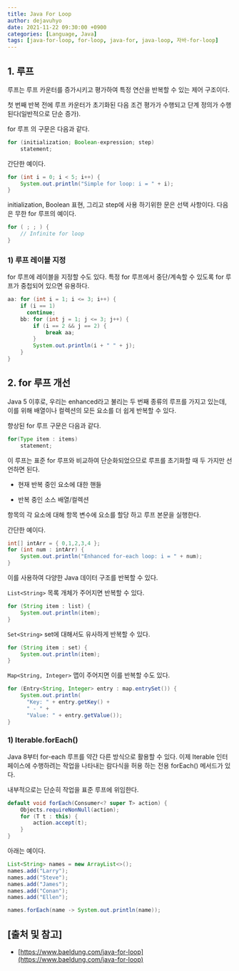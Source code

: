 ```yaml
---
title: Java For Loop
author: dejavuhyo
date: 2021-11-22 09:30:00 +0900
categories: [Language, Java]
tags: [java-for-loop, for-loop, java-for, java-loop, 자바-for-loop]
---
```


## 1. 루프
루프는 루프 카운터를 증가시키고 평가하여 특정 연산을 반복할 수 있는 제어 구조이다.

첫 번째 반복 전에 루프 카운터가 초기화된 다음 조건 평가가 수행되고 단계 정의가 수행된다(일반적으로 단순 증가).

for 루프 의 구문은 다음과 같다.

```java
for (initialization; Boolean-expression; step) 
    statement;
```

간단한 예이다.

```java
for (int i = 0; i < 5; i++) {
    System.out.println("Simple for loop: i = " + i);
}
```

initialization, Boolean 표현, 그리고 step에 사용 하기위한 문은 선택 사항이다. 다음은 무한 for 루프의 예이다.

```java
for ( ; ; ) {
    // Infinite for loop
}
```

### 1) 루프 레이블 지정
for 루프에 레이블을 지정할 수도 있다. 특정 for 루프에서 중단/계속할 수 있도록 for 루프가 중첩되어 있으면 유용하다.

```java
aa: for (int i = 1; i <= 3; i++) {
    if (i == 1)
      continue;
    bb: for (int j = 1; j <= 3; j++) {
        if (i == 2 && j == 2) {
            break aa;
        }
        System.out.println(i + " " + j);
    }
}
```

## 2. for 루프 개선
Java 5 이후로, 우리는 enhanced라고 불리는 두 번째 종류의 루프를 가지고 있는데, 이를 위해 배열이나 컬렉션의 모든 요소를 더 쉽게 반복할 수 있다.

향상된 for 루프 구문은 다음과 같다.

```java
for(Type item : items)
    statement;
```

이 루프는 표준 for 루프와 비교하여 단순화되었으므로 루프를 초기화할 때 두 가지만 선언하면 된다.

* 현재 반복 중인 요소에 대한 핸들

* 반복 중인 소스 배열/컬렉션

항목의 각 요소에 대해 항목 변수에 요소를 할당 하고 루프 본문을 실행한다.

간단한 예이다.

```java
int[] intArr = { 0,1,2,3,4 }; 
for (int num : intArr) {
    System.out.println("Enhanced for-each loop: i = " + num);
}
```

이를 사용하여 다양한 Java 데이터 구조를 반복할 수 있다.

`List<String>` 목록 개체가 주어지면 반복할 수 있다.

```java
for (String item : list) {
    System.out.println(item);
}
```

`Set<String>` set에 대해서도 유사하게 반복할 수 있다.

```java
for (String item : set) {
    System.out.println(item);
}
```

`Map<String, Integer>` 맵이 주어지면 이를 반복할 수도 있다.

```java
for (Entry<String, Integer> entry : map.entrySet()) {
    System.out.println(
      "Key: " + entry.getKey() + 
      " - " + 
      "Value: " + entry.getValue());
}
```

### 1) Iterable.forEach()
Java 8부터 for-each 루프를 약간 다른 방식으로 활용할 수 있다. 이제 Iterable 인터페이스에 수행하려는 작업을 나타내는 람다식을 허용 하는 전용 forEach() 메서드가 있다.

내부적으로는 단순히 작업을 표준 루프에 위임한다.

```java
default void forEach(Consumer<? super T> action) {
    Objects.requireNonNull(action);
    for (T t : this) {
        action.accept(t);
    }
}
```

아래는 예이다.

```java
List<String> names = new ArrayList<>();
names.add("Larry");
names.add("Steve");
names.add("James");
names.add("Conan");
names.add("Ellen");

names.forEach(name -> System.out.println(name));
```

## [출처 및 참고]
* [https://www.baeldung.com/java-for-loop](https://www.baeldung.com/java-for-loop)
